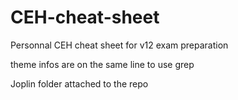 # CEH-cheat-sheet
Personnal CEH cheat sheet for v12 exam preparation

theme infos are on the same line to use grep

Joplin folder attached to the repo
